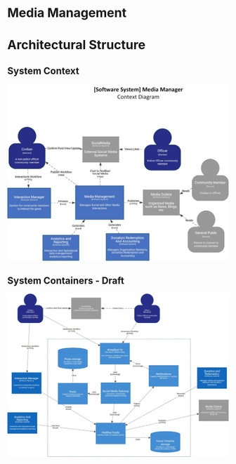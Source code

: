 # Media Management

# Architectural Structure

## System Context

![Media Management System Context](./Media%20Context.jpg)

## System Containers - Draft

![Media Management System Container](./Media%20Containers.jpg)
